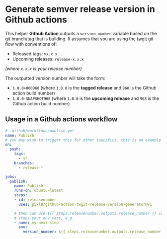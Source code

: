 # Generate semver release version in Github actions

This helper **Github Action** outputs a `version_number` variable based on the git branch/tag that is building. It assumes that you are using the [twgit](https://github.com/twenga/twgit) git flow with conventions of:

* Released tags: `vx.x.x`
* Upcoming releases: `release-x.x.x`

_(where `x.x.x` is your release number)_

The outputted version number will take the form:

* `1.0.0+000968` (where `1.0.0` is the **tagged release** and `968` is the Github action build number)
* `1.0.0-SNAPSHOT968` (where `1.0.0` is the **upcoming release** and `968` is the Github action build number)

## Usage in a Github actions workflow

```yml
# .github/workflows/publish.yml
name: Publish 
# you may wish to trigger this for other specifics, this is an example
on: 
  push:
    tags: 
      - v*
    branches:
      - release-*

jobs:
  publish:
    name: Publish
    runs-on: ubuntu-latest
    steps:
    - id: releasenumber
      uses: pixl8/github-action-twgit-release-version-generator@v1

    # then can use ${{ steps.releasenumber.outputs.release_number }} in 
    # steps your env vars, e.g.
    - name: my-next-step
      env:
        version_number: ${{ steps.releasenumber.outputs.release_number }}
```
